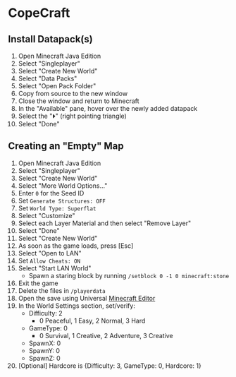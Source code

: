 # CopeCraft

## Install Datapack(s)
1. Open Minecraft Java Edition
1. Select "Singleplayer"
1. Select "Create New World"
1. Select "Data Packs"
1. Select "Open Pack Folder"
1. Copy from source to the new window
1. Close the window and return to Minecraft
1. In the "Available" pane, hover over the newly added datapack
1. Select the "⏵" (right pointing triangle)
1. Select "Done"

## Creating an "Empty" Map
1. Open Minecraft Java Edition
1. Select "Singleplayer"
1. Select "Create New World"
1. Select "More World Options..."
1. Enter `0` for the Seed ID
1. Set `Generate Structures: OFF`
1. Set `World Type: Superflat`
1. Select "Customize"
1. Select each Layer Material and then select "Remove Layer"
1. Select "Done"
1. Select "Create New World"
1. As soon as the game loads, press [Esc]
1. Select "Open to LAN"
1. Set `Allow Cheats: ON`
1. Select "Start LAN World"
    - Spawn a staring block by running `/setblock 0 -1 0 minecraft:stone`
1. Exit the game
1. Delete the files in `/playerdata`
1. Open the save using Universal [Minecraft Editor](https://www.universalminecrafteditor.com/)
1. In the World Settings section, set/verify:
    - Difficulty: 2
        - 0 Peaceful, 1 Easy, 2 Normal, 3 Hard
    - GameType: 0
        - 0 Survival, 1 Creative, 2 Adventure, 3 Creative
    - SpawnX: 0
    - SpawnY: 0
    - SpawnZ: 0
1. [Optional] Hardcore is {Difficulty: 3, GameType: 0, Hardcore: 1}
